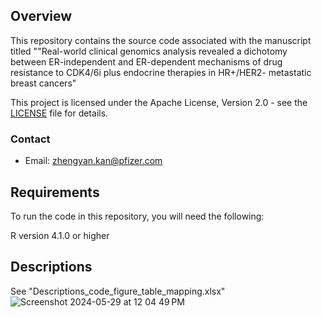 ## Overview

This repository contains the source code associated with the manuscript titled ""Real-world clinical genomics analysis revealed a dichotomy between ER-independent and ER-dependent mechanisms of drug resistance to CDK4/6i plus endocrine therapies in HR+/HER2- metastatic breast cancers" 

This project is licensed under the Apache License, Version 2.0 - see the [LICENSE](LICENSE) file for details.

### Contact
- Email: zhengyan.kan@pfizer.com

## Requirements

To run the code in this repository, you will need the following:

R version 4.1.0 or higher

## Descriptions

See "Descriptions_code_figure_table_mapping.xlsx"
![Screenshot 2024-05-29 at 12 04 49 PM](https://github.com/kanzhengyan/Tempus_BC_manuscript_code_share/assets/41809702/2c4a7c69-3d05-4482-ab6f-b8ac4a0e9d15)
